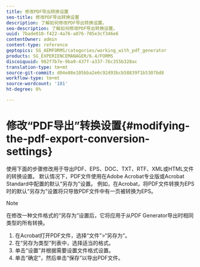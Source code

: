 ```yaml
---
title: 修改PDF导出转换设置
seo-title: 修改PDF导出转换设置
description: 了解如何修改PDF导出转换设置。
seo-description: 了解如何修改PDF导出转换设置。
uuid: 7bade010-f422-4a76-a876-705e3cf346e6
contentOwner: admin
content-type: reference
geptopics: SG_AEMFORMS/categories/working_with_pdf_generator
products: SG_EXPERIENCEMANAGER/6.4/FORMS
discoiquuid: 982f7b7e-9ba9-437f-a337-76c355b328ac
translation-type: tm+mt
source-git-commit: d04e08e105bba2e6c92d93bcb58839f1b5307bd8
workflow-type: tm+mt
source-wordcount: '181'
ht-degree: 0%

---
```



# 修改“PDF导出”转换设置{#modifying-the-pdf-export-conversion-settings}

使用下面的步骤修改用于导出PDF、EPS、DOC、TXT、RTF、XML或HTML文件的转换设置。 默认情况下，PDF文件使用在Adobe Acrobat专业版或Acrobat Standard中配置的默认“另存为”设置。 例如，在Acrobat，将PDF文件转换为EPS时的默认“另存为”设置将只导致PDF文件中有一页被转换为EPS。

>[!NOTE]
>
>在修改一种文件格式的“另存为”设置后，它将应用于从PDF Generator导出时相同类型的所有转换。

1. 在Acrobat打开PDF文件，选择“文件”>“另存为”。
1. 在“另存为类型”列表中，选择适当的格式。
1. 单击“设置”并根据需要设置文件格式设置。
1. 单击“确定”，然后单击“保存”以导出PDF文件。

